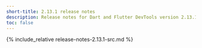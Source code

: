 ```yaml
---
short-title: 2.13.1 release notes
description: Release notes for Dart and Flutter DevTools version 2.13.1.
toc: false
---
```


{% include_relative release-notes-2.13.1-src.md %}
